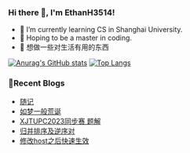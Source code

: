 ### Hi there 👋, I'm EthanH3514!

- 🌱 I’m currently learning CS in Shanghai University.
- 🎈 Hoping to be a master in coding.
- 🧐 想做一些对生活有用的东西

[![Anurag's GitHub stats](https://github-readme-stats.vercel.app/api?username=EthanH3514&show_icons=true&theme=tokyonight)](https://github.com/anuraghazra/github-readme-stats)
[![Top Langs](https://github-readme-stats.vercel.app/api/top-langs/?username=EthanH3514&layout=compact)](https://github.com/anuraghazra/github-readme-stats)

### **📝Recent Blogs**
<!-- BLOG-POST-LIST:START -->
- [随记](https://ethanh3514.github.io/2023/06/03/%E9%9A%8F%E8%AE%B0-1/)
- [如梦一般荒诞](https://ethanh3514.github.io/2023/05/30/%E5%A6%82%E6%A2%A6%E4%B8%80%E8%88%AC%E8%8D%92%E8%AF%9E/)
- [XJTUPC2023同步赛 题解](https://ethanh3514.github.io/2023/05/07/XJTUPC2023%E5%90%8C%E6%AD%A5%E8%B5%9B-%E9%A2%98%E8%A7%A3/)
- [归并排序及逆序对](https://ethanh3514.github.io/2023/05/07/%E5%BD%92%E5%B9%B6%E6%8E%92%E5%BA%8F%E5%8F%8A%E9%80%86%E5%BA%8F%E5%AF%B9/)
- [修改host之后快速生效](https://ethanh3514.github.io/2023/04/04/%E4%BF%AE%E6%94%B9host%E4%B9%8B%E5%90%8E%E5%BF%AB%E9%80%9F%E7%94%9F%E6%95%88/)
<!-- BLOG-POST-LIST:END -->
